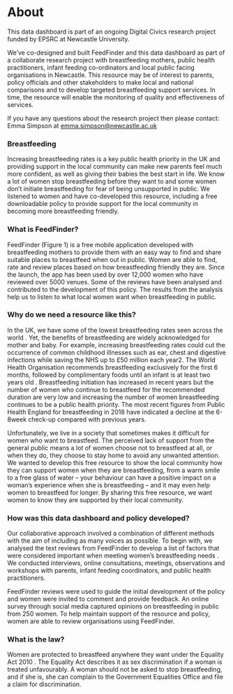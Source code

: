 # About

This data dashboard is part of an ongoing Digital Civics research project funded by EPSRC at Newcastle University. 

We’ve co-designed and built FeedFinder and this data dashboard as part of a collaborate research project with breastfeeding mothers, public health practitioners, infant feeding co-ordinators and local public facing organisations in Newcastle. This resource may be of interest to parents, policy officials and other stakeholders to make local and national comparisons and to develop targeted breastfeeding support services. In time, the resource will enable the monitoring of quality and effectiveness of services.

If you have any questions about the research project then please contact:
Emma Simpson at emma.simpson@newcastle.ac.uk

### Breastfeeding

Increasing breastfeeding rates is a key public health priority in the UK and providing support in the local community can make new parents feel much more confident, as well as giving their babies the best start in life. 
We know a lot of women stop breastfeeding before they want to and some women don’t initiate breastfeeding for fear of being unsupported in public. We listened to women and have co-developed this resource, including a free downloadable policy to provide support for the local community in becoming more breastfeeding friendly. 

### What is FeedFinder?

FeedFinder  (Figure 1) is a free mobile application developed with breastfeeding mothers to provide them with an easy way to find and share suitable places to breastfeed when out in public. Women are able to find, rate and review places based on how breastfeeding friendly they are. Since the launch, the app has been used by over 12,000 women who have reviewed over 5000 venues. Some of the reviews have been analysed and contributed to the development of this policy. The results from the analysis help us to listen to what local women want when breastfeeding in public. 

### Why do we need a resource like this?

In the UK, we have some of the lowest breastfeeding rates seen across the world . Yet, the benefits of breastfeeding are widely acknowledged for mother and baby. For example, increasing breastfeeding rates could cut the occurrence of common childhood illnesses such as ear, chest and digestive infections while saving the NHS up to £50 million each year2. The World Health Organisation recommends breastfeeding exclusively for the first 6 months, followed by complimentary foods until an infant is at least two years old . Breastfeeding initiation has increased in recent years but the number of women who continue to breastfeed for the recommended duration are very low and increasing the number of women breastfeeding continues to be a public health priority. The most recent figures from Public Health England for breastfeeding in 2018 have indicated a decline at the 6-8week check-up compared with previous years. 

Unfortunately, we live in a society that sometimes makes it difficult for women who want to breastfeed. The perceived lack of support from the general public means a lot of women choose not to breastfeed at all, or when they do, they choose to stay home to avoid any unwanted attention. We wanted to develop this free resource to show the local community how they can support women when they are breastfeeding, from a warm smile to a free glass of water – your behaviour can have a positive impact on a woman’s experience when she is breastfeeding – and it may even help women to breastfeed for longer. By sharing this free resource, we want women to know they are supported by their local community. 

### How was this data dashboard and policy developed? 

Our collaborative approach involved a combination of different methods with the aim of including as many voices as possible. To begin with, we analysed the text reviews from FeedFinder to develop a list of factors that were considered important when meeting women’s breastfeeding needs . 
We conducted interviews, online consultations, meetings, observations and workshops with parents, infant feeding coordinators, and public health practitioners. 

FeedFinder reviews were used to guide the initial development of the policy and women were invited to comment and provide feedback. An online survey through social media captured opinions on breastfeeding in public from 250 women. To help maintain support of the resource and policy, women are able to review organisations using FeedFinder. 

### What is the law?

Women are protected to breastfeed anywhere they want under the Equality Act 2010 . The Equality Act describes it as sex discrimination if a woman is treated unfavourably. A woman should not be asked to stop breastfeeding, and if she is, she can complain to the Government Equalities Office and file a claim for discrimination.
